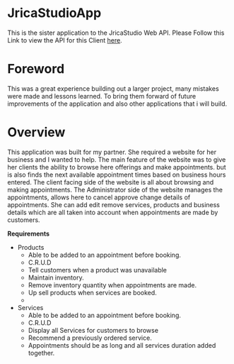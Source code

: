 # JricaStudioApp

This is the sister application to the JricaStudio Web API. Please Follow this Link to view the API for this Client [here](https://github.com/RoyceHGill/JricaStudioWebApi). 

# Foreword
This was a great experience building out a larger project, many mistakes were made and lessons learned. To bring them forward of future improvements of the application and also other applications that i will build.

# Overview
This application was built for my partner. She required a website for her business and I wanted to help. The main feature of the website was to give her clients the ability to browse here offerings and make appointments. but is also finds the next available appointment times based on business hours entered. The client facing side of the website is all about browsing and making appointments. The Administrator side of the website manages the appointments, allows here to cancel approve change details of appointments. She can add edit remove services, products and business details which are all taken into account when appointments are made by customers.  

**Requirements**

+ Products
	+ Able to be added to an appointment before booking.
	+ C.R.U.D
	+ Tell customers when a product was unavailable
	+ Maintain inventory.
	+ Remove inventory quantity when appointments are made. 
	+ Up sell products when services are booked.
	+ 
+ Services
	+ Able to be added to an appointment before booking.
	+ C.R.U.D
	+ Display all Services for customers to browse
	+ Recommend a previously ordered service.
	+ Appointments should be as long and all services duration added together. 

